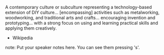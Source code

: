 <span class="wiki-definition">A contemporary culture or subculture representing a technology-based extension of DIY culture... [encompassing] activities such as metalworking, woodworking, and traditional arts and crafts... encouraging invention and prototyping... with a strong focus on using and learning practical skills and applying them creatively.

- Wikipedia

</span>

note:
    Put your speaker notes here.
    You can see them pressing 's'.

